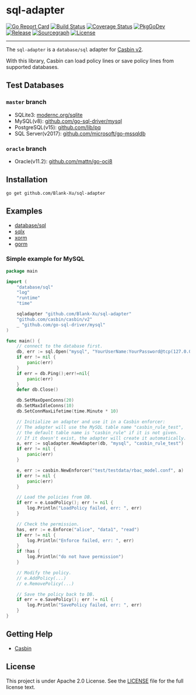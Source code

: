 # sql-adapter

[![Go Report Card](https://goreportcard.com/badge/github.com/Blank-Xu/sql-adapter)](https://goreportcard.com/report/github.com/Blank-Xu/sql-adapter)
[![Build Status](https://github.com/Blank-Xu/sql-adapter/actions/workflows/tests.yaml/badge.svg)](https://github.com/Blank-Xu/sql-adapter/actions)
[![Coverage Status](https://coveralls.io/repos/github/Blank-Xu/sql-adapter/badge.svg?branch=master)](https://coveralls.io/github/Blank-Xu/sql-adapter?branch=master)
[![PkgGoDev](https://pkg.go.dev/badge/github.com/Blank-Xu/sql-adapter)](https://pkg.go.dev/github.com/Blank-Xu/sql-adapter)
[![Release](https://img.shields.io/github/release/Blank-Xu/sql-adapter.svg)](https://github.com/Blank-Xu/sql-adapter/releases/latest)
[![Sourcegraph](https://sourcegraph.com/github.com/Blank-Xu/sql-adapter/-/badge.svg)](https://sourcegraph.com/github.com/Blank-Xu/sql-adapter?badge)
[![License](https://img.shields.io/badge/License-Apache%202.0-blue.svg)](LICENSE)

---

The `sql-adapter` is a `database/sql` adapter for [Casbin v2](https://github.com/casbin/casbin).

With this library, Casbin can load policy lines or save policy lines from supported databases.

## Test Databases

### `master` branch

- SQLite3: [modernc.org/sqlite](https://modernc.org/sqlite)
- MySQL(v8): [github.com/go-sql-driver/mysql](https://github.com/go-sql-driver/mysql)
- PostgreSQL(v15): [github.com/lib/pq](https://github.com/lib/pq)
- SQL Server(v2017): [github.com/microsoft/go-mssqldb](https://github.com/microsoft/go-mssqldb)

### `oracle` branch

- Oracle(v11.2): [github.com/mattn/go-oci8](https://github.com/mattn/go-oci8)

## Installation

```shell
go get github.com/Blank-Xu/sql-adapter
```

## Examples

- [database/sql](https://github.com/Blank-Xu/sql-adapter/blob/master/examples/database_sql)
- [sqlx](https://github.com/Blank-Xu/sql-adapter/tree/master/examples/sqlx)
- [xorm](https://github.com/Blank-Xu/sql-adapter/tree/master/examples/xorm)
- [gorm](https://github.com/Blank-Xu/sql-adapter/tree/master/examples/gorm)

### Simple example for MySQL

```go
package main

import (
    "database/sql"
    "log"
    "runtime"
    "time"

    sqladapter "github.com/Blank-Xu/sql-adapter"
    "github.com/casbin/casbin/v2"
    _ "github.com/go-sql-driver/mysql"
)

func main() {
    // connect to the database first.
    db, err := sql.Open("mysql", "YourUserName:YourPassword@tcp(127.0.0.1:3306)/YourDBName?charset=utf8")
    if err != nil {
        panic(err)
    }
    if err = db.Ping();err!=nil{
        panic(err)
    }
    defer db.Close()

    db.SetMaxOpenConns(20)
    db.SetMaxIdleConns(10)
    db.SetConnMaxLifetime(time.Minute * 10)

    // Initialize an adapter and use it in a Casbin enforcer:
    // The adapter will use the MySQL table name "casbin_rule_test",
    // the default table name is "casbin_rule" if it is not given.
    // If it doesn't exist, the adapter will create it automatically.
    a, err := sqladapter.NewAdapter(db, "mysql", "casbin_rule_test")
    if err != nil {
        panic(err)
    }

    e, err := casbin.NewEnforcer("test/testdata/rbac_model.conf", a)
    if err != nil {
        panic(err)
    }

    // Load the policies from DB.
    if err = e.LoadPolicy(); err != nil {
        log.Println("LoadPolicy failed, err: ", err)
    }

    // Check the permission.
    has, err := e.Enforce("alice", "data1", "read")
    if err != nil {
        log.Println("Enforce failed, err: ", err)
    }
    if !has {
        log.Println("do not have permission")
    }

    // Modify the policy.
    // e.AddPolicy(...)
    // e.RemovePolicy(...)

    // Save the policy back to DB.
    if err = e.SavePolicy(); err != nil {
        log.Println("SavePolicy failed, err: ", err)
    }
}
```

## Getting Help

- [Casbin](https://github.com/casbin/casbin)

## License

This project is under Apache 2.0 License. See the [LICENSE](LICENSE) file for the full license text.

